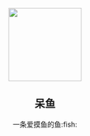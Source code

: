 <p align="center">
  <img width="148" src="https://pic.daiyu-233.top/pic/2023/01/retouch_2023011923524197.png">
  <h2 align="center">呆鱼</h2>
  <p align="center">一条爱摸鱼的鱼:fish:</p>
</p>


